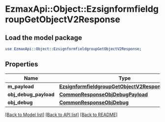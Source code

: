 # EzmaxApi::Object::EzsignformfieldgroupGetObjectV2Response

## Load the model package
```perl
use EzmaxApi::Object::EzsignformfieldgroupGetObjectV2Response;
```

## Properties
Name | Type | Description | Notes
------------ | ------------- | ------------- | -------------
**m_payload** | [**EzsignformfieldgroupGetObjectV2ResponseMPayload**](EzsignformfieldgroupGetObjectV2ResponseMPayload.md) |  | 
**obj_debug_payload** | [**CommonResponseObjDebugPayload**](CommonResponseObjDebugPayload.md) |  | [optional] 
**obj_debug** | [**CommonResponseObjDebug**](CommonResponseObjDebug.md) |  | [optional] 

[[Back to Model list]](../README.md#documentation-for-models) [[Back to API list]](../README.md#documentation-for-api-endpoints) [[Back to README]](../README.md)


